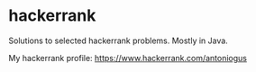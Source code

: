 # hackerrank

Solutions to selected hackerrank problems. Mostly in Java.

My hackerrank profile: https://www.hackerrank.com/antoniogus
